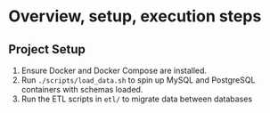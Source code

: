 # Overview, setup, execution steps

## Project Setup

1. Ensure Docker and Docker Compose are installed.
2. Run `./scripts/load_data.sh` to spin up MySQL and PostgreSQL containers with schemas loaded.
3. Run the ETL scripts in `etl/` to migrate data between databases